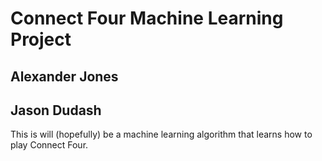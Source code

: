 # Connect Four Machine Learning Project

## Alexander Jones  
## Jason Dudash

This is will (hopefully) be a machine learning algorithm that learns how to play Connect Four.
